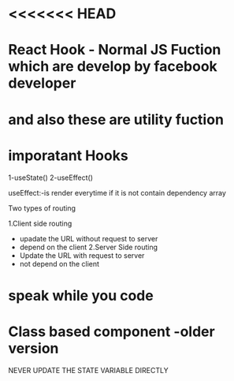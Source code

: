 <<<<<<< HEAD
=======
# React Hook - Normal JS Fuction which are develop by facebook developer
# and also these are utility fuction

# imporatant Hooks 
1-useState() 
2-useEffect()

useEffect:-is render everytime if it is not contain dependency array

Two types of routing 

1.Client side routing
  - upadate the URL without request to server 
  - depend on the client
2.Server Side routing
  - Update the URL with request to server 
  - not depend on the client
  
# speak while you code

# Class based component -older version

NEVER UPDATE THE STATE VARIABLE DIRECTLY

